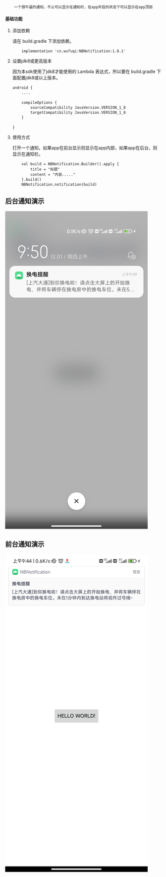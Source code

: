 ```
    一个很牛逼的通知，不止可以显示在通知栏，在app开启的状态下可以显示在app顶部
```

#### 基础功能
1. 添加依赖

    请在 build.gradle 下添加依赖。

    ``` 
        implementation 'cn.wufuqi:NBNotification:1.0.1'
    ```


2. 设置jdk8或更高版本

    因为本sdk使用了jdk8才能使用的 Lambda 表达式，所以要在 build.gradle 下面配置jdk8或以上版本。

    ``` 
    android {
        ....

        compileOptions {
            sourceCompatibility JavaVersion.VERSION_1_8
            targetCompatibility JavaVersion.VERSION_1_8
        }
        
    }
    ```

3. 使用方式

    打开一个通知，如果app在前台显示则显示在app内部，如果app在后台，则显示在通知栏。

    ```
        val build = NBNotification.Builder().apply {
            title = "标题"
            content = "内容....."
        }.build()
        NBNotification.notification(build)

    ```


## 后台通知演示
#### ![后台通知](https://raw.githubusercontent.com/wufuqi123/NBNotification/master/img/bar.jpg)


## 前台通知演示
#### ![前台通知](https://raw.githubusercontent.com/wufuqi123/NBNotification/master/img/front.jpg)


